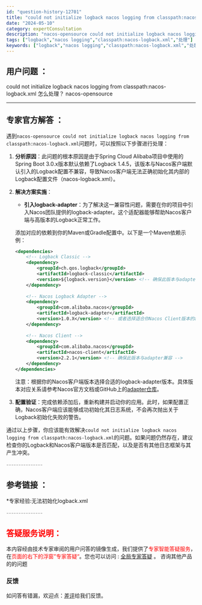 ```yaml
---
id: "question-history-12701"
title: "could not initialize logback nacos logging from classpath:nacos-logback.xml 怎么处理？ nacos-opensource"
date: "2024-05-10"
category: expertConsultation
description: "nacos-opensource could not initialize logback nacos logging from classpath:nacos-logback.xml 怎么处理？"
tags: ["logback","nacos logging","classpath:nacos-logback.xml","处理"]
keywords: ["logback","nacos logging","classpath:nacos-logback.xml","处理"]
---
```


## 用户问题 ： 
 could not initialize logback nacos logging from classpath:nacos-logback.xml 怎么处理？ nacos-opensource 

---------------
## 专家官方解答 ：

遇到`nacos-opensource could not initialize logback nacos logging from classpath:nacos-logback.xml`问题时，可以按照以下步骤进行处理：

1. **分析原因**：此问题的根本原因是由于Spring Cloud Alibaba项目中使用的Spring Boot 3.0.x版本默认依赖了Logback 1.4.5，该版本与Nacos客户端默认引入的Logback配置不兼容，导致Nacos客户端无法正确初始化其内部的Logback配置文件（nacos-logback.xml）。

2. **解决方案实施**：
   - **引入logback-adapter**：为了解决这一兼容性问题，需要在你的项目中引入Nacos团队提供的logback-adapter。这个适配器能够帮助Nacos客户端与高版本的Logback正常工作。

   添加对应的依赖到你的Maven或Gradle配置中。以下是一个Maven依赖示例：

   ```xml
   <dependencies>
       <!-- Logback Classic -->
       <dependency>
           <groupId>ch.qos.logback</groupId>
           <artifactId>logback-classic</artifactId>
           <version>${logback.version}</version> <!-- 确保此版本与adapter兼容 -->
       </dependency>
       
       <!-- Nacos Logback Adapter -->
       <dependency>
           <groupId>com.alibaba.nacos</groupId>
           <artifactId>logback-adapter</artifactId>
           <version>1.0.X</version> <!-- 或者选择适合你Nacos Client版本的adapter版本 -->
       </dependency>
       
       <!-- Nacos Client -->
       <dependency>
           <groupId>com.alibaba.nacos</groupId>
           <artifactId>nacos-client</artifactId>
           <version>2.2.1</version> <!-- 确保此版本与adapter兼容 -->
       </dependency>
   </dependencies>
   ```

   注意：根据你的Nacos客户端版本选择合适的logback-adapter版本。具体版本对应关系请参考Nacos官方文档或GitHub上的[adapter仓库](https://github.com/nacos-group/logback-adapter)。

3. **配置验证**：完成依赖添加后，重新构建并启动你的应用。此时，如果配置正确，Nacos客户端应该能够成功初始化其日志系统，不会再次抛出关于Logback初始化失败的警告。

通过以上步骤，你应该能有效解决`could not initialize logback nacos logging from classpath:nacos-logback.xml`的问题。如果问题仍然存在，建议检查你的Logback和Nacos客户端版本是否匹配，以及是否有其他日志框架与其产生冲突。


<font color="#949494">---------------</font> 


## 参考链接 ：

*专家经验:无法初始化logback.xml 


 <font color="#949494">---------------</font> 
 


## <font color="#FF0000">答疑服务说明：</font> 

本内容经由技术专家审阅的用户问答的镜像生成，我们提供了<font color="#FF0000">专家智能答疑服务</font>，在<font color="#FF0000">页面的右下的浮窗”专家答疑“</font>。您也可以访问 : [全局专家答疑](https://opensource.alibaba.com/chatBot) 。 咨询其他产品的的问题

### 反馈
如问答有错漏，欢迎点：[差评](https://ai.nacos.io/user/feedbackByEnhancerGradePOJOID?enhancerGradePOJOId=12739)给我们反馈。
